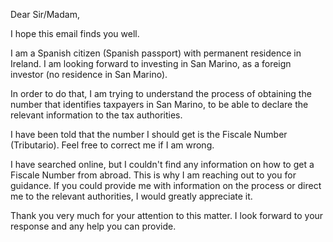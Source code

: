 Dear Sir/Madam,

I hope this email finds you well.

I am a Spanish citizen (Spanish passport) with permanent residence in Ireland. I am looking forward to investing in San Marino, as a foreign investor (no residence in San Marino).

In order to do that, I am trying to understand the process of obtaining the number that identifies taxpayers in San Marino, to be able to declare the relevant information to the tax authorities.

I have been told that the number I should get is the Fiscale Number (Tributario). Feel free to correct me if I am wrong.

I have searched online, but I couldn't find any information on how to get a Fiscale Number from abroad. This is why I am reaching out to you for guidance. If you could provide me with information on the process or direct me to the relevant authorities, I would greatly appreciate it.

Thank you very much for your attention to this matter. I look forward to your response and any help you can provide.